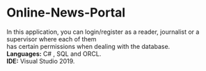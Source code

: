 # Online-News-Portal
In this application, you can login/register as a reader, journalist or a supervisor where each of them  
has certain permissions when dealing with the database.  
**Languages:**  C# , SQL and ORCL.  
**IDE:**  Visual Studio 2019.


